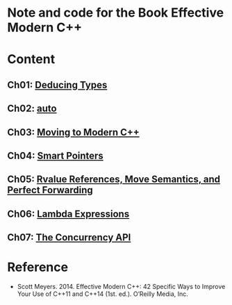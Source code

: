 # Note and code for the Book Effective Modern C++

# Content
## Ch01: [Deducing Types](./ch01)
## Ch02: [auto](./ch02)
## Ch03: [Moving to Modern C++](./ch03)
## Ch04: [Smart Pointers](./ch04)
## Ch05: [Rvalue References, Move Semantics, and Perfect Forwarding](./ch05)
## Ch06: [Lambda Expressions](./ch06)
## Ch07: [The Concurrency API](./ch07)

# Reference
* Scott Meyers. 2014. Effective Modern C++: 42 Specific Ways to Improve Your Use of C++11 and C++14 (1st. ed.). O’Reilly Media, Inc.